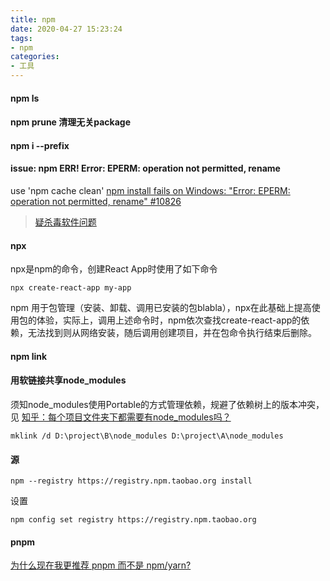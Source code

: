 ```yaml
---
title: npm
date: 2020-04-27 15:23:24
tags:
- npm
categories: 
- 工具
---
```

#### npm ls

#### npm prune 清理无关package

#### npm i --prefix


#### issue: npm ERR! Error: EPERM: operation not permitted, rename

use 'npm cache clean'
[npm install fails on Windows: "Error: EPERM: operation not permitted, rename" #10826](https://github.com/npm/npm/issues/10826)
> [疑杀毒软件问题](https://github.com/expo/create-react-native-app/issues/191#issuecomment-304073970)

#### npx
npx是npm的命令，创建React App时使用了如下命令
```
npx create-react-app my-app
```
npm 用于包管理（安装、卸载、调用已安装的包blabla），npx在此基础上提高使用包的体验，实际上，调用上述命令时，npm依次查找create-react-app的依赖，无法找到则从网络安装，随后调用创建项目，并在包命令执行结束后删除。
#### npm link
#### 用软链接共享node_modules
须知node_modules使用Portable的方式管理依赖，规避了依赖树上的版本冲突，见 [知乎：每个项目文件夹下都需要有node_modules吗？](https://www.zhihu.com/question/55089754/answer/145129917)
```
mklink /d D:\project\B\node_modules D:\project\A\node_modules
```

#### 源
```
npm --registry https://registry.npm.taobao.org install 
```
设置
```
npm config set registry https://registry.npm.taobao.org
```

#### pnpm
[为什么现在我更推荐 pnpm 而不是 npm/yarn?](https://www.cnblogs.com/cangqinglang/p/14448329.html)